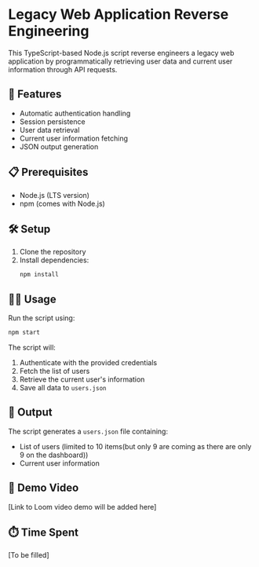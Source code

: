 # Legacy Web Application Reverse Engineering

This TypeScript-based Node.js script reverse engineers a legacy web application by programmatically retrieving user data and current user information through API requests.

## 🚀 Features

- Automatic authentication handling
- Session persistence
- User data retrieval
- Current user information fetching
- JSON output generation

## 📋 Prerequisites

- Node.js (LTS version)
- npm (comes with Node.js)

## 🛠️ Setup

1. Clone the repository
2. Install dependencies:
   ```bash
   npm install
   ```

## 🏃‍♂️ Usage

Run the script using:
```bash
npm start
```

The script will:
1. Authenticate with the provided credentials
2. Fetch the list of users
3. Retrieve the current user's information
4. Save all data to `users.json`

## 📝 Output

The script generates a `users.json` file containing:
- List of users (limited to 10 items(but only 9 are coming as there are only 9 on the dashboard))
- Current user information

## 🎥 Demo Video

[Link to Loom video demo will be added here]

## ⏱️ Time Spent

[To be filled]